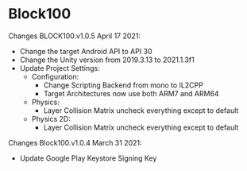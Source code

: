 # Block100

Changes BLOCK100.v1.0.5 April 17 2021:
- Change the target Android API to API 30
- Change the Unity version from 2019.3.13 to 2021.1.3f1
- Update Project Settings:
	- Configuration:
		- Change Scripting Backend from mono to IL2CPP
		- Target Architectures now use both ARM7 and ARM64
	- Physics:
		- Layer Collision Matrix uncheck everything except to default
	- Physics 2D:
		- Layer Collision Matrix uncheck everything except to default

Changes Block100.v1.0.4 March 31 2021:
- Update Google Play Keystore Signing Key
